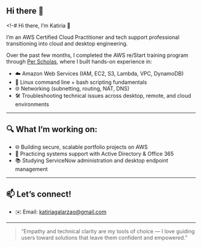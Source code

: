 ## Hi there 👋

<!-# Hi there, I’m Katiria 👋

I’m an AWS Certified Cloud Practitioner and tech support professional transitioning into cloud and desktop engineering.

Over the past few months, I completed the AWS re/Start training program through [Per Scholas](https://perscholas.org), where I built hands-on experience in:
- ☁️ Amazon Web Services (IAM, EC2, S3, Lambda, VPC, DynamoDB)
- 🐧 Linux command line + bash scripting fundamentals
- 🌐 Networking (subnetting, routing, NAT, DNS)
- 🛠️ Troubleshooting technical issues across desktop, remote, and cloud environments

---

## 🔍 What I’m working on:
- 🌐 Building secure, scalable portfolio projects on AWS 
- 🧩 Practicing systems support with Active Directory & Office 365
- 📚 Studying ServiceNow administration and desktop endpoint management

---

## 📫 Let’s connect!
- ✉️ Email: katiriagalarzao@gmail.com


---

> “Empathy and technical clarity are my tools of choice — I love guiding users toward solutions that leave them confident and empowered.”


